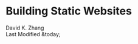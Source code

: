# Building Static Websites

<div class="text-center">
    David K. Zhang<br>
    Last Modified &today;
</div><br>
